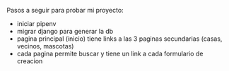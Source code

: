Pasos a seguir para probar mi proyecto:
- iniciar pipenv
- migrar django para generar la db
- pagina principal (inicio) tiene links a las 3 paginas secundarias (casas, vecinos, mascotas) 
- cada pagina permite buscar y tiene un link a cada formulario de creacion
